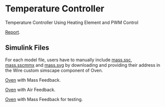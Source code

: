 # Temperature Controller
Temperature Controller Using Heating Element and PWM Control

[Report](MON-KT-3-3.pdf).

## Simulink Files
For each model file, users have to manually include [mass.ssc](mass.ssc), [mass.sscmmx](mass.sscmmx) and [mass.svg](mass.svg) by downloading and providing their address in the Wire custom simscape component of Oven.

[Oven](OvenMass.slx) with Mass Feedback.

[Oven](OvenAir.slx) with Air Feedback.

[Oven](OvenMassTesting.slx) with Mass Feedback for testing.
